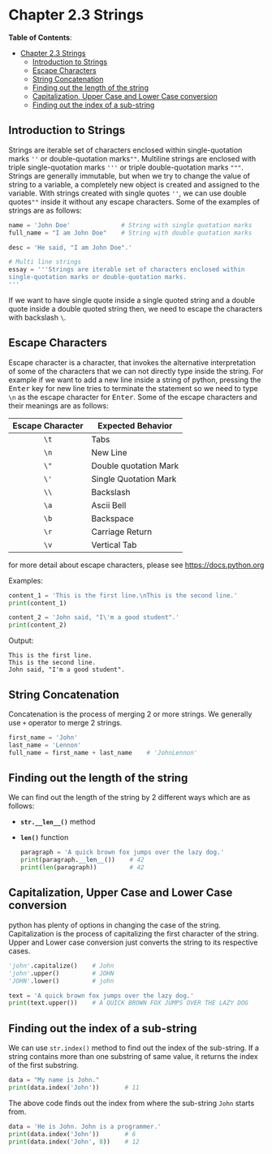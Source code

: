 # Chapter 2.3 Strings

**Table of Contents**:

- [Chapter 2.3 Strings](#chapter-23-strings)
  - [Introduction to Strings](#introduction-to-strings)
  - [Escape Characters](#escape-characters)
  - [String Concatenation](#string-concatenation)
  - [Finding out the length of the string](#finding-out-the-length-of-the-string)
  - [Capitalization, Upper Case and Lower Case conversion](#capitalization-upper-case-and-lower-case-conversion)
  - [Finding out the index of a sub-string](#finding-out-the-index-of-a-sub-string)

## Introduction to Strings

Strings are iterable set of characters enclosed within single-quotation marks `''` or double-quotation marks`""`. Multiline strings are enclosed with triple single-quotation marks `'''` or triple double-quotation marks `"""`. Strings are generally immutable, but when we try to change the value of string to a variable, a completely new object is created and assigned to the variable. With strings created with single quotes `''`, we can use double quotes`""` inside it without any escape characters. Some of the examples of strings are as follows:

```python
name = 'John Doe'              # String with single quotation marks
full_name = "I am John Doe"    # String with double quotation marks

desc = 'He said, "I am John Doe".'

# Multi line strings
essay = '''Strings are iterable set of characters enclosed within
single-quotation marks or double-quotation marks.
'''
```

If we want to have single quote inside a single quoted string and a double quote inside a double quoted string then, we need to escape the characters with backslash `\`.

## Escape Characters

Escape character is a character, that invokes the alternative interpretation of some of the characters that we can not directly type inside the string. For example if we want to add a new line inside a string of python, pressing the <kbd>Enter</kbd> key for new line tries to terminate the statement so we need to type `\n` as the escape character for <kbd>Enter</kbd>. Some of the escape characters and their meanings are as follows:

| Escape Character | Expected Behavior     |
|:----------------:| --------------------- |
| `\t`             | Tabs                  |
| `\n`             | New Line              |
| `\"`             | Double quotation Mark |
| `\'`             | Single Quotation Mark |
| `\\`             | Backslash             |
| `\a`             | Ascii Bell            |
| `\b`             | Backspace             |
| `\r`             | Carriage Return       |
| `\v`             | Vertical Tab          |

for more detail about escape characters, please see <https://docs.python.org>

Examples:

```python
content_1 = 'This is the first line.\nThis is the second line.'
print(content_1)

content_2 = 'John said, "I\'m a good student".'
print(content_2)
```

Output:

```
This is the first line.
This is the second line.
John said, "I'm a good student".
```

## String Concatenation

Concatenation is the process of merging 2 or more strings. We generally use `+` operator to merge 2 strings.

```python
first_name = 'John'
last_name = 'Lennon'
full_name = first_name + last_name    # 'JohnLennon'
```

## Finding out the length of the string

We can find out the length of the string by 2 different ways which are as follows:

- **`str.__len__()`** method

- **`len()`** function

  ```python
  paragraph = 'A quick brown fox jumps over the lazy dog.'
  print(paragraph.__len__())    # 42
  print(len(paragraph))         # 42
  ```

## Capitalization, Upper Case and Lower Case conversion

python has plenty of options in changing the case of the string.
Capitalization is the process of capitalizing the first character of the string.
Upper and Lower case conversion just converts the string to its respective
cases.

```python
'john'.capitalize()    # John
'john'.upper()         # JOHN
'JOHN'.lower()         # john

text = 'A quick brown fox jumps over the lazy dog.'
print(text.upper())    # A QUICK BROWN FOX JUMPS OVER THE LAZY DOG
```

## Finding out the index of a sub-string

We can use `str.index()` method to find out the index of the sub-string. If a
string contains more than one substring of same value, it returns the index of
the first substring.

```python
data = "My name is John."
print(data.index('John'))       # 11
```

The above code finds out the index from where the sub-string `John` starts from.

```python
data = 'He is John. John is a programmer.'
print(data.index('John'))       # 6
print(data.index('John', 8))    # 12
```
